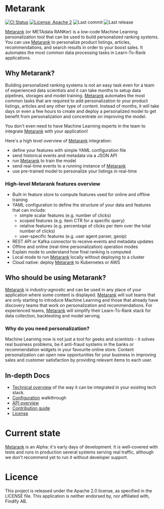 # Metarank

[![CI Status](https://github.com/meta-rank/metarank/workflows/Scala%20CI/badge.svg)](https://github.com/metarank/metarank/actions)
[![License: Apache 2](https://img.shields.io/badge/License-Apache2-green.svg)](https://opensource.org/licenses/Apache-2.0)
![Last commit](https://img.shields.io/github/last-commit/metarank/metarank)
![Last release](https://img.shields.io/github/release/metarank/metarank)

[Metarank](https://www.metarank.ai/) (or METAdata RANKer) is a low-code Machine Learning personalization tool that can be used to build personalized ranking systems.
You can use [Metarank](https://www.metarank.ai/) to personalize product listings, articles, recommendations, and search results in order to your boost sales. 
It automates the most common data processing tasks in Learn-To-Rank applications.

## Why Metarank?

Building personalized ranking systems is not an easy task even for a team of experienced data scientists and it can take months to setup data pipelines, storages and model training.
[Metarank](https://www.metarank.ai/) automates the most common tasks that are required to add personalization to your product listings, articles and any other type of content.
Instead of months, it will take days or even a few hours to create and deploy a personalized model to get benefit from personalization and concentrate on improving the model.

You don't even need to have Machine Learning experts in the team to integrate [Metarank](https://www.metarank.ai/) with your application!

Here's a high level overview of [Metarank](https://www.metarank.ai/) integration:

* define your features with simple YAML configuration file
* send historical events and metadata via a JSON API
* run [Metarank](https://www.metarank.ai/) to train the model
* send real-time events to a running instance of [Metarank](https://www.metarank.ai/)
* use pre-trained model to personalize your listings in real-time

### High-level Metarank features overview

* Built-in feature store to compute features used for online and offline training
* YAML configuration to define the structure of your data and features that can include:
    * simple scalar features (e.g. number of clicks)
    * scoped features (e.g. item CTR for a specific query)
    * relative features (e.g. percentage of clicks per item over the total number of clicks)
    * user-specific features (e.g. user agent parser, geoip)
* REST API or Kafka connector to receive events and metadata updates
* Offline and online (real-time personalization) operation modes
* Explain mode to understand how final ranking is computed
* Local mode to run [Metarank](https://www.metarank.ai/) locally without deploying to a cluster
* Cloud native: deploy [Metarank](https://www.metarank.ai/) to Kubernetes or AWS

## Who should be using Metarank?

[Metarank](https://www.metarank.ai/) is industry-agnostic and can be used in any place of your application where some content is displayed. 
[Metarank](https://www.metarank.ai/) will suit teams that are only starting to introduce Machine Learning and those that already have discovery teams that work on personalization and recommendations.
For experienced teams, [Metarank](https://www.metarank.ai/) will simplify their Learn-To-Rank stack for data collection, backtesting and model serving. 

### Why do you need personalization?

Machine Learning now is not just a tool for geeks and scientists - it solves real business problems, be it anti-fraud systems in the banks or recommendation widgets in your favourite online store.
Content personalization can open new opportunities for your business in improving sales and customer satisfaction by providing relevant items to each user. 

## In-depth Docs

* [Technical overview](doc/02_tech_overview.md) of the way it can be integrated in your existing tech stack.
* [Configuration](doc/03_configuration.md) walkthrough
* [API overview](doc/xx_api_schema.md)
* [Contribution guide](doc/xx_development.md)
* [License](LICENSE)

Current state
=====
[Metarank](https://www.metarank.ai/) is an Alpha: it's early days of development. It is well-covered with tests and runs in production several systems serving real traffic, although we don't recommend yet to run it without developer support.

Licence
=====
This project is released under the Apache 2.0 license, as specified in the LICENSE file.
This application is neither endorsed by, nor affiliated with, Findify AB.
